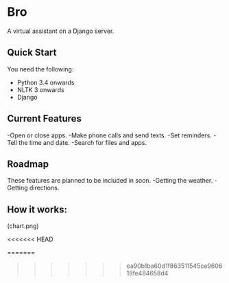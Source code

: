 # Bro
A virtual assistant on a Django server.

## Quick Start
You need the following:
* Python 3.4 onwards
* NLTK 3 onwards
* Django

## Current Features
-Open or close apps.
-Make phone calls and send texts.
-Set reminders.
-Tell the time and date.
-Search for files and apps.

## Roadmap
These features are planned to be included in soon.
-Getting the weather.
-Getting directions.

## How it works:
(chart.png)

<<<<<<< HEAD





=======
>>>>>>> ea90b1ba60d1f863511545ce960618fe484658d4
